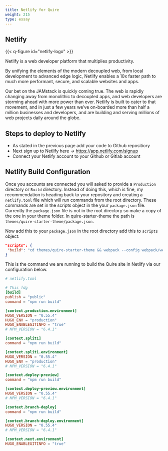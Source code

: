 ```yaml
---
title: Netlify for Quire
weight: 215
type: essay
---
```


## Netlify 

{{< q-figure id="netlify-logo" >}}

Netlify is a web developer platform that multiplies productivity.

By unifying the elements of the modern decoupled web, from local development to advanced edge logic, Netlify enables a 10x faster path to much more performant, secure, and scalable websites and apps.

Our bet on the JAMstack is quickly coming true. The web is rapidly changing away from monolithic to decoupled apps, and web developers are storming ahead with more power than ever. Netlify is built to cater to that movement, and in just a few years we’ve on-boarded more than half a million businesses and developers, and are building and serving millions of web projects daily around the globe.

## Steps to deploy to Netlify

- As stated in the previous page add your code to Github repositiory
- Next sign up to Netlify here -> https://app.netlify.com/signup
- Connect your Netlify account to your Github or Gitlab account


## Netlify Build Configuration

Once you accounts are connected you will asked to provide a `Production` directory or `Build` directory. Instead of doing this, which is fine, my recommendation is heading back to your repository and creating a `netlify.toml` file which will run commands from the root directory. These commands are set in the scripts object in the your `package.json` file. Currently the `package.json` file is not in the root directory so make a copy of the one in your theme folder. In quire-starter-theme the path is `themes/quire-starter-theme/package.json`. 

Now add this to your `package.json` in the root directory add this to `scripts` object:

```json
"scripts": {
 "build": "cd themes/quire-starter-theme && webpack --config webpack/webpack.config.prod.js && cd ../../ && hugo --minify --config config.yml,config/site.yml"
}
```

This is the command we are running to build the Quire site in Netlify via our configuration below.

```toml
# netlify.toml

# This fdg
[build]
publish = "public"
command = "npm run build"

[context.production.environment]
HUGO_VERSION = "0.55.4"
HUGO_ENV = "production"
HUGO_ENABLEGITINFO = "true"
# NPM_VERSION = "6.4.1"

[context.split1]
command = "npm run build"

[context.split1.environment]
HUGO_VERSION = "0.55.4"
HUGO_ENV = "production"
# NPM_VERSION = "6.4.1"

[context.deploy-preview]
command = "npm run build"

[context.deploy-preview.environment]
HUGO_VERSION = "0.55.4"
# NPM_VERSION = "6.4.1"

[context.branch-deploy]
command = "npm run build"

[context.branch-deploy.environment]
HUGO_VERSION = "0.55.4"
# NPM_VERSION = "6.4.1"

[context.next.environment]
HUGO_ENABLEGITINFO = "true"
```



